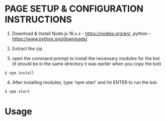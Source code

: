 # PAGE SETUP & CONFIGURATION INSTRUCTIONS

1) Download & Install Node.js 16.x.x - https://nodejs.org/en/ ,python - https://www.python.org/downloads/

2) Extract the zip 

3) open the command prompt to install the necessary modules for the bot (it should be in the same directory it was earlier when you copy the bot)

```
$ npm install
```

4) After installing modules, type 'npm start' and hit ENTER to run the bot.

```
$ npm start

```
# Usage